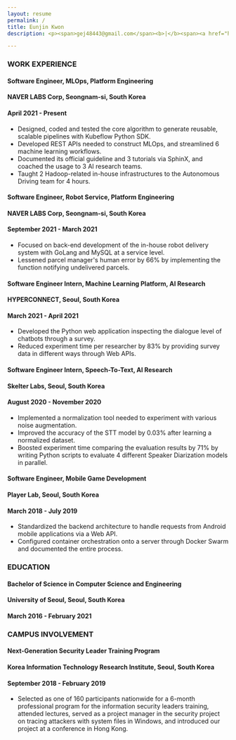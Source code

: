 ```yaml
---
layout: resume
permalink: /
title: Eunjin Kwon
description: <p><span>gej48443@gmail.com</span><b>|</b><span><a href="https://www.linkedin.com/in/eunjin-kwon-a1636114a/">linkedin.com/in/eunjin-kwon-a1636114a</a></span><b>|</b><span><a href="https://github.com/r4v3n-k">github.com/r4v3n-k</a></span></p>

---
```


### WORK EXPERIENCE

<div class="resume-item-title">
    <h4><b>Software Engineer, MLOps, Platform Engineering</b></h4>
    <h4>NAVER LABS Corp, Seongnam-si, South Korea</h4>
    <h4>April 2021 - Present</h4>
</div>

- Designed, coded and tested the core algorithm to generate reusable, scalable pipelines with Kubeflow Python SDK.
- Developed REST APIs needed to construct MLOps, and streamlined 6 machine learning workflows.
- Documented its official guideline and 3 tutorials via SphinX, and coached the usage to 3 AI research teams.
- Taught 2 Hadoop-related in-house infrastructures to the Autonomous Driving team for 4 hours.

<div class="resume-item-title">
    <h4><b>Software Engineer, Robot Service, Platform Engineering</b></h4>
    <h4>NAVER LABS Corp, Seongnam-si, South Korea</h4>
    <h4>September 2021 - March 2021</h4>
</div>

<!-- 미발송 택배 일 6건 씩 발생 -> 2건 발생 (66% 감소) -->
- Focused on back-end development of the in-house robot delivery system with GoLang and MySQL at a service level.
- Lessened parcel manager's human error by 66% by implementing the function notifying undelivered parcels.

<div class="resume-item-title">
    <h4><b>Software Engineer Intern, Machine Learning Platform, AI Research</b></h4>
    <h4>HYPERCONNECT, Seoul, South Korea</h4>
    <h4>March 2021 - April 2021</h4>
</div>

<!-- 1:1 대화 -> 3번의 조사 -> 2번 이상 false 를 받은 사람 탐색 (abusing people), true dataset 확보 -->
<!-- 생성된 데이터를 조회하는 인터페이스를 개발하여 연구원들의 실험 시간을 3시간 -> 10분 정도 단축 (SQL 문에 익숙하지 않아서) -->
- Developed the Python web application inspecting the dialogue level of chatbots through a survey.
- Reduced experiment time per researcher by 83% by providing survey data in different ways through Web APIs.

<div class="resume-item-title">
    <h4><b>Software Engineer Intern, Speech-To-Text, AI Research</b></h4>
    <h4>Skelter Labs, Seoul, South Korea</h4>
    <h4>August 2020 -  November 2020</h4>
</div>

- Implemented a normalization tool needed to experiment with various noise augmentation.
- Improved the accuracy of the STT model by 0.03% after learning a normalized dataset.
- Boosted experiment time comparing the evaluation results by 71% by writing Python scripts to evaluate 4 different Speaker Diarization models in parallel.

<div class="resume-item-title">
    <h4><b>Software Engineer, Mobile Game Development</b></h4>
    <h4>Player Lab, Seoul, South Korea</h4>
    <h4>March 2018 - July 2019</h4>
</div>

<!-- Web API 를 제공하기 위해 Django, PostgreSQL 등 우분투 서버의 백엔드 아키텍처를 표준화 (도커라이징) -->
<!-- 무중단 배포, 재사용 가능한 소스로 개발 및 배포 환경 구축 시간을 12시간에서 1시간으로 줄였다. 83% 개선 -->
- Standardized the backend architecture to handle requests from Android mobile applications via a Web API.
- Configured container orchestration onto a server through Docker Swarm and documented the entire process.

### EDUCATION

<div class="resume-item-title">
    <h4><b>Bachelor of Science in Computer Science and Engineering</b></h4>
    <h4>University of Seoul, Seoul, South Korea</h4>
    <h4>March 2016 - February 2021</h4>
</div>

<!-- - Major GPA: 3.73/4.50 -->

### CAMPUS INVOLVEMENT

<div class="resume-item-title">
    <h4><b>Next-Generation Security Leader Training Program</b></h4>
    <h4>Korea Information Technology Research Institute, Seoul, South Korea</h4>
    <h4>September 2018 - February 2019</h4>
</div>

- Selected as one of 160 participants nationwide for a 6-month professional program for the information security leaders training, attended lectures, served as a project manager in the security project on tracing attackers with system files in Windows, and introduced our project at a conference in Hong Kong. 